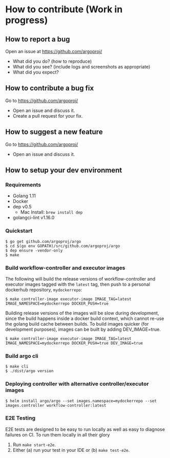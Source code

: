 # How to contribute (Work in progress)

## How to report a bug

Open an issue at https://github.com/argoproj/
* What did you do? (how to reproduce)
* What did you see? (include logs and screenshots as appropriate)
* What did you expect?

## How to contribute a bug fix

Go to https://github.com/argoproj/
* Open an issue and discuss it.
* Create a pull request for your fix.

## How to suggest a new feature

Go to https://github.com/argoproj/
* Open an issue and discuss it.

## How to setup your dev environment

### Requirements
* Golang 1.11
* Docker
* dep v0.5
   * Mac Install: `brew install dep`
* golangci-lint v1.16.0

### Quickstart
```
$ go get github.com/argoproj/argo
$ cd $(go env GOPATH)/src/github.com/argoproj/argo
$ dep ensure -vendor-only
$ make
```

### Build workflow-controller and executor images
The following will build the release versions of workflow-controller and executor images tagged
with the `latest` tag, then push to a personal dockerhub repository, `mydockerrepo`:
```
$ make controller-image executor-image IMAGE_TAG=latest IMAGE_NAMESPACE=mydockerrepo DOCKER_PUSH=true
```
Building release versions of the images will be slow during development, since the build happens
inside a docker build context, which cannot re-use the golang build cache between builds. To build
images quicker (for development purposes), images can be built by adding DEV_IMAGE=true.
```
$ make controller-image executor-image IMAGE_TAG=latest IMAGE_NAMESPACE=mydockerrepo DOCKER_PUSH=true DEV_IMAGE=true
```

### Build argo cli
```
$ make cli
$ ./dist/argo version
```

### Deploying controller with alternative controller/executor images
```
$ helm install argo/argo --set images.namespace=mydockerrepo --set
images.controller workflow-controller:latest
```

### E2E Testing

E2E tests are designed to be easy to run locally as well as easy to diagnose failures on CI. To run them locally in all their glory

1. Run `make start-e2e`.
2. Either (a) run your test in your IDE or (b) `make test-e2e`.